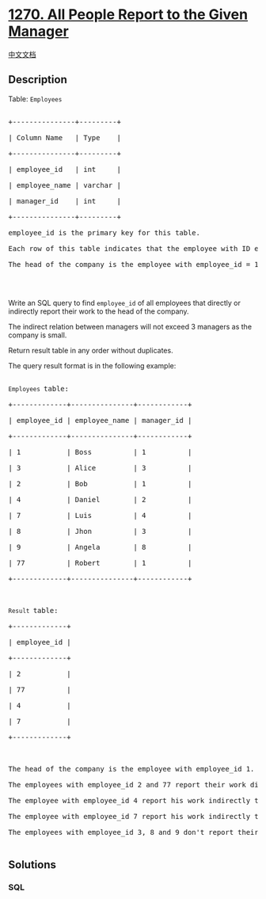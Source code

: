 # [1270. All People Report to the Given Manager](https://leetcode.com/problems/all-people-report-to-the-given-manager)

[中文文档](/solution/1200-1299/1270.All%20People%20Report%20to%20the%20Given%20Manager/README.md)

## Description

<p>Table: <code>Employees</code></p>

<pre>

+---------------+---------+

| Column Name   | Type    |

+---------------+---------+

| employee_id   | int     |

| employee_name | varchar |

| manager_id    | int     |

+---------------+---------+

employee_id is the primary key for this table.

Each row of this table indicates that the employee with ID employee_id and name employee_name reports his work to his/her direct manager with manager_id

The head of the company is the employee with employee_id = 1.

</pre>

<p>&nbsp;</p>

<p>Write an SQL query to find&nbsp;<code>employee_id</code>&nbsp;of all employees that directly or indirectly report their work to the head of the company.</p>

<p>The indirect relation between managers will not exceed 3 managers as the company is small.</p>

<p>Return result table in any order without duplicates.</p>

<p>The query result format is in the following example:</p>

<pre>

<code>Employees </code>table:

+-------------+---------------+------------+

| employee_id | employee_name | manager_id |

+-------------+---------------+------------+

| 1           | Boss          | 1          |

| 3           | Alice         | 3          |

| 2           | Bob           | 1          |

| 4           | Daniel        | 2          |

| 7           | Luis          | 4          |

| 8           | Jhon          | 3          |

| 9           | Angela        | 8          |

| 77          | Robert        | 1          |

+-------------+---------------+------------+



<code>Result </code>table:

+-------------+

| employee_id |

+-------------+

| 2           |

| 77          |

| 4           |

| 7           |

+-------------+



The head of the company is the employee with employee_id 1.

The employees with employee_id 2 and 77 report their work directly to the head of the company.

The employee with employee_id 4 report his work indirectly to the head of the company 4 --&gt; 2 --&gt; 1. 

The employee with employee_id 7 report his work indirectly to the head of the company 7 --&gt; 4 --&gt; 2 --&gt; 1.

The employees with employee_id 3, 8 and 9 don&#39;t report their work to head of company directly or indirectly. 

</pre>

## Solutions

<!-- tabs:start -->

### **SQL**

```sql

```

<!-- tabs:end -->
